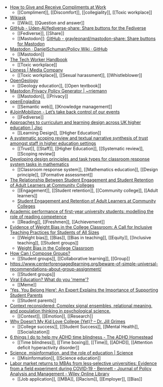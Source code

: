 - [How to Give and Receive Compliments at Work](https://hbr.org/2019/10/how-to-give-and-receive-compliments-at-work?utm_medium=social&utm_campaign=hbr&utm_source=twitter&tpcc=orgsocial_edit)
	- [[Compliment]], [[Discomfort]], [[collegiality]], [[Toxic workplace]]
- [Wikiask](https://wikiask.org/Main_Page)
	- [[Wiki]], [[Question and answer]]
- [GitHub - Uden-AI/fediverse-share: Share buttons for the Fediverse](https://github.com/Uden-AI/fediverse-share)
	- [[Fediverse]], [[Share]]
	- [[Mastodon]]: [GitHub - grayleonard/mastodon-share: Share buttons for Mastodon](https://github.com/grayleonard/mastodon-share)
- [Mastodon · DanielSchuman/Policy Wiki · GitHub](https://github.com/DanielSchuman/Policy/wiki/Mastodon)
	- [[Mastodon]]
- [The Tech Worker Handbook](https://techworkerhandbook.org/)
	- [[Toxic workplace]]
- [Lioness | Media Company](https://www.lioness.co/)
	- [[Toxic workplace]], [[Sexual harassment]], [[Whistleblower]]
- [OpenGeology](https://opengeology.org/)
	- [[Geology education]], [[Open textbook]]
- [Mastodon Privacy Policy Generator | ~rriemann](https://blog.riemann.cc/projects/mastodon-privacy-policy-generator/)
	- [[Mastodon]], [[Privacy]]
- [openEngiadina](https://openengiadina.net/en/)
	- [[Semantic web]], [[Knowledge management]]
- [#JoinMobilizon - Let’s take back control of our events](https://joinmobilizon.org/en/)
	- [[Fediverse]]
- [Approaches to curriculum and learning design across UK higher education | Jisc](https://www.jisc.ac.uk/reports/approaches-to-curriculum-and-learning-design-across-uk-higher-education)
	- [[Learning Design]], [[Higher Education]]
- [A systematic scoping review and textual narrative synthesis of trust amongst staff in higher education settings](https://www.tandfonline.com/doi/full/10.1080/03075079.2022.2145278)
	- [[Trust]], [[Staff]], [[Higher Education]], [[Systematic review]], [[Scoping review]]
- [Developing design principles and task types for classroom response system tasks in mathematics](https://www.tandfonline.com/doi/full/10.1080/0020739X.2021.1931514)
	- [[Classroom response system]], [[Mathematics education]], [[Design principle]], [[Formative assessment]]
- [The Relationship Between Student Engagement and Student Retention of Adult Learners at Community Colleges](https://etd.ohiolink.edu/apexprod/rws_olink/r/1501/10?clear=10&p10_accession_num=frank1620213209704112)
	- [[Engagement]], [[Student retention]], [[Community college]], [[Adult learners]]
	- [Student Engagement and Retention of Adult Learners at Community Colleges](https://journals.sagepub.com/doi/abs/10.1177/15210251221138065)
- [Academic performance of first-year university students: modelling the role of reading competence](https://www.tandfonline.com/doi/abs/10.1080/07294360.2022.2142534)
	- [[Reading]], [[Freshmen]], [[Achievement]]
- [Evidence of Weight Bias in the College Classroom: A Call for Inclusive Teaching Practices for Students of All Sizes](https://www.tandfonline.com/doi/abs/10.1080/87567555.2021.1978378)
	- [[Weight bias]], [[Bias]], [[Bias in teaching]], [[Equity]], [[Inclusive teaching]], [[Student groups]]
	- [Weight Bias in the College Classroom](https://mountsaintvincent.edu/weight-bias-in-the-college-classroom/)
- [How Can I Compose Groups?](https://www.cmu.edu/teaching/designteach/teach/instructionalstrategies/groupprojects/compose.html)
	- [[Student groups]], [[Collaborative learning]], [[Group]]
- https://www.centerforengagedlearning.org/beware-of-simple-universal-recommendations-about-group-assignment/
	- [[Student groups]]
- [Viral Education? What do you 'meme'?](https://alexgoen.wixsite.com/my-site-1/post/viral-education-what-do-you-meme)
	- [[Meme]]
- [‘Yes, You Belong Here’: An Expert Explains the Importance of Supporting Student Parents](https://www.chronicle.com/article/yes-you-belong-here-an-expert-explains-the-importance-of-supporting-student-parents)
	- [[Student parents]]
- [Context reconsidered: Complex signal ensembles, relational meaning, and population thinking in psychological science.](https://psycnet.apa.org/fulltext/2023-19650-004.html)
	- [[Context]], [[Emotion]], [[Research]]
- [Why Doesn’t My Kid Love College (Yet)? – Dr. Jill Grimes](https://jillgrimesmd.com/dr-grimes-bottom-line/why-doesnt-my-kid-love-college-yet/)
	- [[College success]], [[Student Success]], [[Mental Health]], [[Socialization]]
- [6 things I do to help my ADHD time blindness - The ADHD Homestead](https://adhdhomestead.net/6-things-to-help-adhd-time-blindness/)
	- [[Time blindness]], [[Time boxing]], [[Time]], [[ADHD]], [[Attention deficit hyperactivity disorder]]
- [Science, misinformation, and the role of education | Science](https://www.science.org/doi/10.1126/science.abq8093)
	- [[Misinformation]], [[Science education]]
- [Labor market returns to MBAs from less‐selective universities: Evidence from a field experiment during COVID‐19 - Bennett - Journal of Policy Analysis and Management - Wiley Online Library](https://onlinelibrary.wiley.com/doi/10.1002/pam.22448)
	- [[Job application]], [[MBA]], [[Racism]], [[Employer]], [[Bias]]